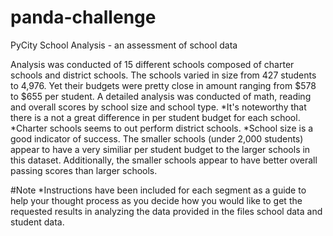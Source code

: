 # panda-challenge
PyCity School Analysis - an assessment of school data 

Analysis was conducted of 15 different schools composed of charter schools and district schools. The schools varied in size from 427 students to 4,976. Yet their budgets were pretty close in amount ranging from $578 to $655 per student. A detailed analysis was conducted of math, reading and overall scores by school size and school type.
    *It's noteworthy that there is a not a great difference in per student budget for each school.
    *Charter schools seems to out perform district schools.
    *School size is a good indicator of success. The smaller schools (under 2,000 students) appear to have a very similiar per student budget to the larger schools in this dataset. Additionally, the smaller schools appear to have better overall passing scores than larger schools. 

#Note
*Instructions have been included for each segment as a guide to help your thought process as you decide how you would like to get the requested results in analyzing the data provided in the files school data and student data. 
